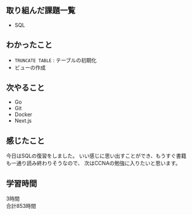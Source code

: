 ## 取り組んだ課題一覧
- SQL

## わかったこと
- ``TRUNCATE TABLE`` : テーブルの初期化
- ビューの作成

## 次やること
- Go
- Git
- Docker
- Next.js

## 感じたこと
今日はSQLの復習をしました。
いい感じに思い出すことができ、もうすぐ書籍も一通り読み終わりそうなので、
次はCCNAの勉強に入りたいと思います。

## 学習時間
3時間<br />
合計853時間
